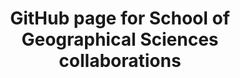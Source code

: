 ---
title: GitHub page for School of Geographical Sciences collaborations
summary: includes thesis LaTex template
tags:
- Research Groups
date: 

authors:
  - lenka
# Optional external URL for project (replaces project detail page).
external_link: "https://github.com/geogbristol"

image:
  caption: 
  focal_point: Smart

links:

url_code: ""
url_pdf: ""
url_slides: ""
url_video: ""

# Slides (optional).
#   Associate this project with Markdown slides.
#   Simply enter your slide deck's filename without extension.
#   E.g. `slides = "example-slides"` references `content/slides/example-slides.md`.
#   Otherwise, set `slides = ""`.
slides: 
---